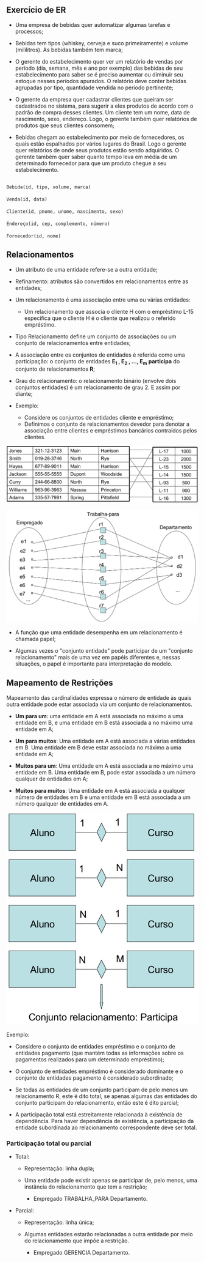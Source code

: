 ## Exercício de ER

* Uma empresa de bebidas quer automatizar algumas tarefas e processos;

* Bebidas tem tipos (whiskey, cerveja e suco primeiramente) e volume
  (mililitros). As bebidas também tem marca;

* O gerente do estabelecimento quer ver um relatório de vendas por período
  (dia, semana, mês e ano por exemplo) das bebidas de seu estabelecimento para
  saber se é preciso aumentar ou diminuir seu estoque nesses períodos
  apurados. O relatório deve conter bebidas agrupadas por tipo, quantidade
  vendida no período pertinente;

* O gerente da empresa quer cadastrar clientes que queiram ser cadastrados
  no sistema, para sugerir a eles produtos de acordo com o padrão de compra
  desses clientes. Um cliente tem um nome, data de nascimento, sexo,
  endereço. Logo, o gerente também quer relatórios de produtos que seus
  clientes consomem;

* Bebidas chegam ao estabelecimento por meio de fornecedores, os quais estão
  espalhados por vários lugares do Brasil. Logo o gerente quer relatórios de
  onde seus produtos estão sendo adquiridos. O gerente também quer saber quanto
  tempo leva em média de um determinado fornecedor para que um produto chegue
  a seu estabelecimento.


```Lógico tab=

```

```Lógico tab=
Bebida(id, tipo, volume, marca)

Venda(id, data)

Cliente(id, pnome, unome, nascimento, sexo)

Endereço(id, cep, complemento, número)

Fornecedor(id, nome)
```


## Relacionamentos    

* Um atributo de uma entidade refere-se a outra entidade;

* Refinamento: atributos são convertidos em relacionamentos entre as entidades;

* Um relacionamento é uma associação entre uma ou
várias entidades:

    * Um relacionamento que associa o cliente H com o empréstimo L-15
      especifica que o cliente H é o cliente que realizou o referido
      empréstimo.

* Tipo Relacionamento define um conjunto de associações ou um conjunto de
  relacionamentos entre entidades;

* A associação entre os conjuntos de entidades é referida como uma
  participação: o conjunto de entidades **E<sub>1</sub> , E<sub>2</sub>
  , ..., E<sub>m</sub>** **participa** do conjunto de relacionamentos **R**;

* Grau do relacionamento: o relacionamento binário (envolve dois
  conjuntos entidades) é um relacionamento de grau 2. E assim
  por diante;

* Exemplo:
    * Considere os conjuntos de entidades cliente e empréstimo;
    * Definimos o conjunto de relacionamentos devedor para denotar a
      associação entre clientes e empréstimos bancários contraídos pelos
      clientes.

![relacionamento1](images/relacionamento1.jpg)

![relacionamentos-conj](images/relacionamentos-conj.jpg)

* A função que uma entidade desempenha em um relacionamento é chamada papel;

* Algumas vezes o "conjunto entidade" pode participar de um
  "conjunto relacionamento" mais de uma vez em papéis diferentes e, nessas
  situações, o papel é importante para interpretação do modelo.


## Mapeamento de Restrições


Mapeamento das cardinalidades expressa o número de entidade às quais outra
entidade pode estar associada via um conjunto de relacionamentos.

* **Um para um**: uma entidade em A está associada no máximo a uma entidade em B,
  e uma entidade em B está associada a no máximo uma entidade em A;

* **Um para muitos**: Uma entidade em A está associada a várias entidades em B.
  Uma entidade em B deve estar associada no máximo a uma entidade em A;

* **Muitos para um**: Uma entidade em A está associada a no máximo uma entidade em
  B. Uma entidade em B, pode estar associada a um número qualquer de entidades
  em A;

* **Muitos para muitos**: Uma entidade em A está associada a qualquer número de
  entidades em B e uma entidade em B está associada a um número qualquer de
  entidades em A.

![relacionamentos-cardinalidade](images/relacionamentos-cardinalidade.jpg)

Exemplo:

* Considere o conjunto de entidades empréstimo e o conjunto de entidades
  pagamento (que mantém todas as informações sobre os pagamentos realizados
  para um determinado empréstimo);

* O conjunto de entidades empréstimo é considerado dominante e o conjunto de
  entidades pagamento é considerado subordinado;

* Se todas as entidades de um conjunto participam de pelo menos um
  relacionamento R, este é dito total, se apenas algumas das entidades do
  conjunto participam do relacionamento, então este é dito parcial;

* A participação total está estreitamente relacionada à existência de
  dependência. Para haver dependência de existência, a participação da
  entidade subordinada ao relacionamento correspondente deve ser total.


### Participação total ou parcial

* Total:

    * Representação: linha dupla;

    * Uma entidade pode existir apenas se participar de, pelo menos, uma
      instância do relacionamento que tem a restrição;

        * Empregado TRABALHA_PARA Departamento.

* Parcial:

    * Representação: linha única;

    * Algumas entidades estarão relacionadas a outra entidade por meio do
      relacionamento que impõe a restrição.

        * Empregado GERENCIA Departamento.
